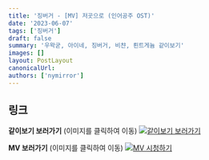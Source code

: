```yaml
---
title: '징버거 - [MV] 저곳으로 (인어공주 OST)'
date: '2023-06-07'
tags: ['징버거']
draft: false
summary: '우왁굳, 아이네, 징버거, 비챤, 뢴트게늄 같이보기'
images: []
layout: PostLayout
canonicalUrl:
authors: ['nymirror']
---
```


## 링크

**같이보기 보러가기** (이미지를 클릭하여 이동)
[![같이보기 보러가기](https://cdn.discordapp.com/attachments/1135756712759013437/1135758630910697602/banner.png)](https://cafe.naver.com/steamindiegame/11488188)

**MV 보러가기** (이미지를 클릭하여 이동)
[![MV 시청하기](https://i.ytimg.com/vi/KjySNSxgg3U/maxresdefault.jpg)](https://youtu.be/KjySNSxgg3U)
